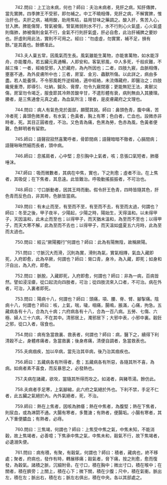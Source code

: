 <p>&emsp;&emsp;
742.問曰：上工治未病，何也？師曰：夫治未病者，見肝之病，知肝傳脾，當先實脾。四季脾王不受邪，即勿補之。中工不曉相傳，見肝之病，不解實脾，惟治肝也。夫肝之病，補用酸，助用焦枯，益用甘味之藥調之。酸入肝，焦苦入心，甘入脾。脾能傷腎，腎氣被傷，腎氣微弱則水不行，水不行則心火氣盛，心火氣盛則傷肺，肺被傷則金氣不行，金氣不行則肝氣盛，肝必自愈，此治肝補脾之要妙也。肝虛則用此法，實則不可用之。經曰：“勿虛虛，勿實實，補不足，損有餘。”是其義也。餘髒准此。
</p>
<p>&emsp;&emsp;
743.夫人稟五常，因風氣而生長。風氣雖能生萬物，亦能害萬物，如水能浮舟，亦能覆舟。若五臟元真通暢，人即安和。客氣邪風，中人多死，千般疢難，不越三條：一者，經絡受邪，入於藏府，為內所因也；二者，四肢九竅，血脈相傳，壅塞不通，為外皮膚所中也；三者，房室、金刃、蟲獸所傷。以此詳之，病由多盡。若人能養慎，不令邪風乾忤逆經絡，適中經絡，未流傳藏府，即醫治之；四肢纔覺重滯，即導引、吐納，鍼灸、膏摩，勿令九竅閉塞；更能無犯王法，禽獸災傷，房室勿令竭乏，服食節其冷熱苦酸辛甘，不遣形體有衰，病則無由入其腠理。腠者，是三焦通會元真之處，為血氣所注；理者，是皮膚藏府之文理也。
</p>
<p>&emsp;&emsp;
744.問曰：病人有氣色見於面部，願聞其說。師曰：鼻頭色青，腹中痛，苦冷者死；鼻頭色微黑者，有水氣；色黃者，胸上有寒；色白者，亡血也。設微赤非時者，死。其目正圓者痙，不治。又色青為痛，色黑為勞，色赤為風，色黃者便難，色鮮明者有留飲。
</p>
<p>&emsp;&emsp;
745.師曰：語聲寂寂然喜驚呼者，骨節間病；語聲暗暗不徹者，心膈間病；語聲啾啾然細而長者，頭中病。
</p>
<p>&emsp;&emsp;
746.師曰：息搖肩者，心中堅；息引胸中上氣者，咳；息張口氣短者，肺痿唾沫。
</p>
<p>&emsp;&emsp;
747.師曰：吸而微數者，其病在中焦，實也，下之則愈；虛者不治。在上焦者，其吸促；在下焦者，其息遠。此皆難治。呼吸動搖振振者，不可治也。
</p>
<p>&emsp;&emsp;
748.師曰：寸口脈動者，因其王時而動。假令肝王色青，四時皆隨其色，肝色青而反色白，非其時，色脈皆當病。
</p>
<p>&emsp;&emsp;
749.問曰：有未止而至，有至而不至，有至而不去，有至而太過，何謂也？師曰：冬至之後，甲子夜半，少陽起，少陽之時，陽始生，天得溫和。以未得甲子，天因溫和，此未止而至也；以得甲子，而天猶未溫和，為至而不至也；以得甲子，而天大寒不解，此為至而不去也；以得甲子，而天溫如盛夏五六月時，此為至而太過也。
</p>
<p>&emsp;&emsp;
750.問曰：經云“厥陽獨行”何謂也？師曰：此為有陽無陰，故稱厥陽。
</p>
<p>&emsp;&emsp;
751.問曰：寸脈沉大而滑，沉則為實，滑則為氣，實氣相摶，氣血入藏即死，入府即愈，此為卒厥，何謂也？師曰：脣口青，身冷，為入藏，即死；如身和汗自出，為入府，即愈。
</p>
<p>&emsp;&emsp;
752.問曰：脈脫，入藏即死，入府即愈，何謂也？師曰：非為一病，百病皆然。譬如浸淫瘡，從口起流向四肢者，可治；從四肢流來入口者，不可治。病在外者，可治，入裏者即死。
</p>
<p>&emsp;&emsp;
753.問曰：陽病十八，何謂也？師曰：頭痛，項、腰、脊、臂、腳掣痛。陰病十八，何謂也？師曰：咳，上氣，喘，噦，咽痛，腸鳴，脹滿，心痛，拘急。五藏病各有十八，合為九十病；六府病各有十八，合為一百八病。五勞、七傷、六極、婦人三十六病，不在其中。清邪居上，濁邪居下；大邪中表，小邪中裏。穀飪之邪，從口入者，宿食也。
</p>
<p>&emsp;&emsp;
754.問曰：病有急當救裏、救表者，何謂也？師曰：病，醫下之，續得下利清穀不止，身體疼痛者，急當救裏；後身疼痛，清便自調者，急當救表也。
</p>
<p>&emsp;&emsp;
755.夫病痼疾，加以卒病，當先治其卒病，後乃治其痼疾也。
</p>
<p>&emsp;&emsp;
756.師曰：五藏病各有所得者，愈；五藏病各有所惡，各隨其所不喜，為病。如病者素不喜食，而反暴思之，必發熱也。
</p>
<p>&emsp;&emsp;
757.夫病在諸藏，欲攻，當隨其所得而攻之。如渴者，與豬苓湯。餘仿此。
</p>
<p>&emsp;&emsp;
758.夫病者手足寒，上氣腳縮，此六府之氣絕於外也。下利不禁，手足不仁者，此五臟之氣絕於內。內外氣絕者，死，不治。
</p>
<p>&emsp;&emsp;
759.師曰：熱在上焦者，因咳為肺痿；熱在中焦者，為腹堅；熱在下焦者，則尿血，或為淋閟不通。大腸有寒者，多鶩溏；有熱者，便腸垢。小腸有寒者，其人下重便膿血；有熱者，必痔。
</p>
<p>&emsp;&emsp;
760.問曰：三焦竭，何謂也？師曰：上焦受中焦之氣，中焦未知，不能消穀，故上焦竭者，必善噫；下焦承中焦之氣，中焦未和，穀氣不行，故下焦竭者，必遺溺失便。
</p>
<p>&emsp;&emsp;
761.問曰：病有積，有聚，有穀氣，何謂也？師曰：積者，藏病也，終不移處；聚者，府病也，發作有時，轉展移痛；穀氣者，脅下痛，按之則愈，愈而復發，為穀氣。諸積之脈，沉細附骨。在寸口，積在胸中；微出寸口，積在喉中；在關者，積在臍旁；上關上，積在心下；微下關，積在少腹；尺中，積在氣衝。脈出左，積在左；脈出右，積在右；脈左右俱出，積在中央。各以其部處之。
</p>
